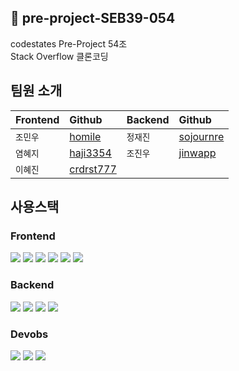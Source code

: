 
## 🚀 pre-project-SEB39-054
codestates Pre-Project 54조  
Stack Overflow 클론코딩
  
## 팀원 소개
| Frontend  | Github  |  Backend  |  Github  | 
| :-------- | :------- |  :------- | :------- |
| `조민우` | [homile](https://github.com/homile) | `정재진` | [sojournre](https://github.com/sojournre) |
| `염혜지` | [haji3354](https://github.com/haji3354) | `조진우`| [jinwapp](https://github.com/jinwapp) |
| `이혜진` | [crdrst777](https://github.com/crdrst777) | | |

## 사용스택
### Frontend
<img src="https://img.shields.io/badge/html5-E34F26?style=for-the-badge&logo=html5&logoColor=white">
<img src="https://img.shields.io/badge/css-1572B6?style=for-the-badge&logo=css3&logoColor=white">
<img src="https://img.shields.io/badge/javascript-F7DF1E?style=for-the-badge&logo=javascript&logoColor=white">
<img src="https://img.shields.io/badge/react-61DAFB?style=for-the-badge&logo=react&logoColor=black">
<img src="https://img.shields.io/badge/styled--components-DB7093?style=for-the-badge&logo=styled-components&logoColor=white">
<img src="https://img.shields.io/badge/redux-764ABC?style=for-the-badge&logo=redux&logoColor=white">

### Backend
<img src="https://img.shields.io/badge/java-007396?style=for-the-badge&logo=java&logoColor=white">
<img src="https://img.shields.io/badge/spring-6DB33F?style=for-the-badge&logo=spring&logoColor=white">
<img src="https://img.shields.io/badge/springboot-6DB33F?style=for-the-badge&logo=springboot&logoColor=white">
<img src="https://img.shields.io/badge/spring--security-6DB33F?style=for-the-badge&logo=spring-security&logoColor=white">

### Devobs
<img src="https://img.shields.io/badge/aws ec2-FF9900?style=for-the-badge&logo=amazonec2&logoColor=white">
<img src="https://img.shields.io/badge/aws rds-FF9900?style=for-the-badge&logo=amazonrds&logoColor=white">
<img src="https://img.shields.io/badge/aws s3-FF9900?style=for-the-badge&logo=amazons3&logoColor=white">
